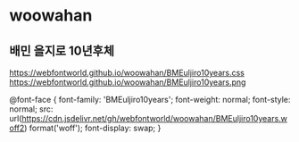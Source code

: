 # woowahan

## 배민 을지로 10년후체
https://webfontworld.github.io/woowahan/BMEuljiro10years.css
https://webfontworld.github.io/woowahan/BMEuljiro10years.png

@font-face {
    font-family: 'BMEuljiro10years';
    font-weight: normal; 
    font-style: normal; 
    src: url(https://cdn.jsdelivr.net/gh/webfontworld/woowahan/BMEuljiro10years.woff2) format('woff');
    font-display: swap;
}
